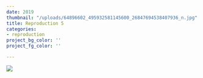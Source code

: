 ```yaml
---
date: 2019
thumbnail: "/uploads/64896602_495932581145600_26847694538407936_n.jpg"
title: Reproduction 5
categories:
- reproduction
project_bg_color: ''
project_fg_color: ''

---
```

![](https://scontent-amt2-1.xx.fbcdn.net/v/t1.15752-9/s2048x2048/64896602_495932581145600_26847694538407936_n.jpg?_nc_cat=110&_nc_oc=AQkxPYeOoK1fg5Cqv1mJ-iFk24CJSeHlnOBQlVWpY7h9pKDFSgygJM2lS9HXOkzYJrc&_nc_ht=scontent-amt2-1.xx&oh=aa4f37dde3aec6170bf5f5cd3103b6a7&oe=5DB6D33B)